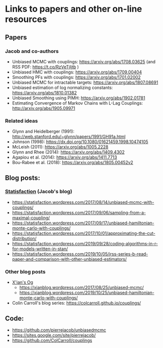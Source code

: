 # Links to papers and other on-line resources

## Papers

### Jacob and co-authors

* Unbiased MCMC with couplings: https://arxiv.org/abs/1708.03625 (and RSS PDF: https://t.co/RzVeTjIjtb )
* Unbiased HMC with couplings: https://arxiv.org/abs/1709.00404
* Smoothing PFs with couplings: https://arxiv.org/abs/1701.02002
* Unbiased MCMC for intractable targets: https://arxiv.org/abs/1807.08691
* Unbiased estimation of log normalizing constants: https://arxiv.org/abs/1810.01382
* Unbiased Smoothing using PIMH: https://arxiv.org/abs/1902.01781
* Estimating Convergence of Markov Chains with L-Lag Couplings: http://arxiv.org/abs/1905.09971

### Related ideas

* Glynn and Heidelberger (1991): http://web.stanford.edu/~glynn/papers/1991/GH91a.html
* Johnson (1998): https://dx.doi.org/10.1080/01621459.1998.10474105
* McLeish (2011): https://arxiv.org/abs/1005.2228
* Glynn and Rhee (2014): https://arxiv.org/abs/1409.4302
* Agapiou et al. (2014): https://arxiv.org/abs/1411.7713
* Bou-Rabee et al. (2018): https://arxiv.org/abs/1805.00452v2

## Blog posts:

### [Statisfaction](https://statisfaction.wordpress.com/) (Jacob's blog)

* https://statisfaction.wordpress.com/2017/08/14/unbiased-mcmc-with-couplings/
* https://statisfaction.wordpress.com/2017/09/06/sampling-from-a-maximal-coupling/
* https://statisfaction.wordpress.com/2017/09/17/unbiased-hamiltonian-monte-carlo-with-couplings/
* https://statisfaction.wordpress.com/2017/10/01/approximating-the-cut-distribution/
* https://statisfaction.wordpress.com/2019/09/28/coding-algorithms-in-r-for-models-written-in-stan/
* https://statisfaction.wordpress.com/2019/10/05/jrss-series-b-read-paper-and-comparison-with-other-unbiased-estimators/

### Other blog posts

* [X'ian's Og](https://xianblog.wordpress.com/)
    * https://xianblog.wordpress.com/2017/08/25/unbiased-mcmc/
    * https://xianblog.wordpress.com/2019/10/25/unbiased-hamiltonian-monte-carlo-with-couplings/
* Colin Carroll's blog series: https://colcarroll.github.io/couplings/

## Code:

* https://github.com/pierrejacob/unbiasedmcmc
* https://sites.google.com/site/pierrejacob/
* https://github.com/ColCarroll/couplings
